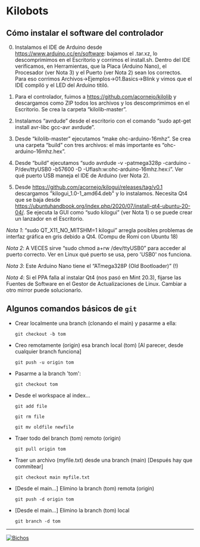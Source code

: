 # Kilobots

## Cómo instalar el software del controlador

0. Instalamos el IDE de Arduino desde https://www.arduino.cc/en/software: bajamos el .tar.xz, lo descomprimimos en el Escritorio y corrimos el install.sh. Dentro del IDE verificamos, en Herramientas, que la Placa (Arduino Nano), el Procesador (ver Nota 3) y el Puerto (ver Nota 2) sean los correctos. Para eso corrimos Archivos->Ejemplos->01.Basics->Blink y vimos que el IDE compiló y el LED del Arduino titiló.

1. Para el controlador, fuimos a https://github.com/acornejo/kilolib y descargamos como ZIP todos los archivos y los descomprimimos en el Escritorio. Se crea la carpeta “kilolib-master”.

2. Instalamos “avrdude” desde el escritorio con el comando “sudo apt-get install avr-libc gcc-avr avrdude”.

3. Desde “kilolib-master” ejecutamos “make ohc-arduino-16mhz”. Se crea una carpeta “build” con tres archivos: el más importante es “ohc-arduino-16mhz.hex”.

4. Desde “build” ejecutamos “sudo avrdude -v -patmega328p -carduino -P/dev/ttyUSB0 -b57600 -D -Uflash:w:ohc-arduino-16mhz.hex:i”. Ver qué puerto USB maneja el IDE de Arduino (ver Nota 2).

5. Desde https://github.com/acornejo/kilogui/releases/tag/v0.1 descargamos "kilogui_1.0-1_amd64.deb" y lo instalamos. Necesita Qt4 que se baja desde https://ubuntuhandbook.org/index.php/2020/07/install-qt4-ubuntu-20-04/. Se ejecuta la GUI como “sudo kilogui” (ver Nota 1) o se puede crear un lanzador en el Escritorio.

*Nota 1*: “sudo QT_X11_NO_MITSHM=1 kilogui” arregla posibles problemas de interfaz gráfica en gris debido a Qt4. (Compu de Romi con Ubuntu 18)

*Nota 2*: A VECES sirve “sudo chmod a+rw /dev/ttyUSB0” para acceder al puerto correcto. Ver en Linux qué puerto se usa, pero 'USB0' nos funciona.

*Nota 3*: Este Arduino Nano tiene el “ATmega328P (Old Bootloader)” (!)

*Nota 4*: Si el PPA falla al instalar Qt4 (nos pasó en Mint 20.3), fijarse las Fuentes de Software en el Gestor de Actualizaciones de Linux. Cambiar a otro mirror puede solucionarlo.

## Algunos comandos básicos de `git`

* Crear localmente una branch (clonando el main) y pasarme a ella:

    `git checkout -b tom`

* Creo remotamente (origin) esa branch local (tom) [Al parecer, desde cualquier branch funciona]

    `git push -u origin tom`

* Pasarme a la branch 'tom':

    `git checkout tom`

* Desde el workspace al index...

    `git add file`

    `git rm file`

    `git mv oldfile newfile`

* Traer todo del branch (tom) remoto (origin)

    `git pull origin tom`

* Traer un archivo (myfile.txt) desde una branch (main) [Después hay que commitear]

    `git checkout main myfile.txt`

* [Desde el main...] Elimino la branch (tom) remota (origin)

    `git push -d origin tom`

* [Desde el main...] Elimino la branch (tom) local

    `git branch -d tom`

---

[![Bichos](https://projects.iq.harvard.edu/files/styles/os_files_xxlarge/public/ssr/files/kilobot-stickers.png?m=1527790210&itok=_3fus5Gf)](https://www.youtube.com/watch?v=uc6f_2nPSX8)